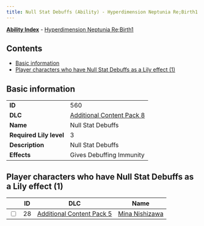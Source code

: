 ```yaml
---
title: Null Stat Debuffs (Ability) - Hyperdimension Neptunia Re;Birth1
---
```


[**Ability Index**](/neptunia/rb1/ability/index.html) - [Hyperdimension Neptunia Re;Birth1](/neptunia/rb1)

## Contents

- [Basic information](#basic-information)
- [Player characters who have Null Stat Debuffs as a Lily effect (1)](#player-characters-who-have-null-stat-debuffs-as-a-lily-effect-1)

## Basic information

|   |   |
| -- | -- |
| **ID** | 560 |
| **DLC** | [Additional Content Pack 8](/neptunia/rb1/dlc/17-pack8.html) |
| **Name** | Null Stat Debuffs |
| **Required Lily level** | 3 |
| **Description** | Null Stat Debuffs |
| **Effects** | Gives Debuffing Immunity |


## Player characters who have Null Stat Debuffs as a Lily effect (1)

|    | ID | DLC | Name |
| -- | -- | --- | ---- |
| <input type="checkbox" id="rb1-player-14-28" class="trackbox" /> | 28 | [Additional Content Pack 5](/neptunia/rb1/dlc/14-pack5.html) | [Mina Nishizawa](/neptunia/rb1/player/14-28-mina-nishizawa.html) |
